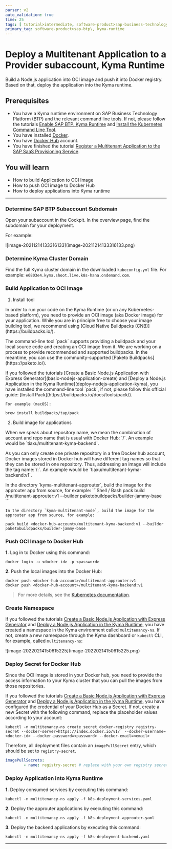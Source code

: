 ```yaml
---
parser: v2
auto_validation: true
time: 25
tags: [ tutorial>intermediate, software-product>sap-business-technology-platform]
primary_tag: software-product>sap-btp\, kyma-runtime
---
```


# Deploy a Multitenant Application to a Provider subaccount, Kyma Runtime
<!-- description --> Build a Node.js application into OCI image and push it into Docker registry. Based on that, deploy the application into the Kyma runtime.

## Prerequisites
- You have a Kyma runtime environment on SAP Business Technology Platform (BTP) and the relevant command line tools. If not, please follow the tutorials [Enable SAP BTP, Kyma Runtime](cp-kyma-getting-started) and [Install the Kubernetes Command Line Tool](cp-kyma-download-cli).
- You have installed [Docker](https://docs.docker.com/get-started/#download-and-install-docker).
- You have [Docker Hub](https://hub.docker.com/) account.
- You have finished the tutorial [Register a Multitenant Application to the SAP SaaS Provisioning Service](register-multitenant-app-saas-provisioning-service).



## You will learn
- How to build Application to OCI Image
- How to push OCI image to Docker Hub
- How to deploy applications into Kyma runtime


---

### Determine SAP BTP Subaccount Subdomain


Open your subaccount in the Cockpit. In the overview page, find the subdomain for your deployment.

For example:

<!-- border -->![image-20211214133316133](image-20211214133316133.png)


### Determine Kyma Cluster Domain


Find the full Kyma cluster domain in the downloaded `kubeconfig.yml` file. For example: `e6803e4.kyma.shoot.live.k8s-hana.ondemand.com`.





### Build Application to OCI Image


1. Install tool
<p> </p>
    In order to run your code on the Kyma Runtime (or on any Kubernetes-based platform), you need to provide an OCI image (aka Docker image) for your application. While you are in principle free to choose your image building tool, we recommend using [Cloud Native Buildpacks (CNB)](https://buildpacks.io/).  
<p> </p>
    The command-line tool `pack` supports providing a buildpack and your local source code and creating an OCI image from it. We are working on a process to provide recommended and supported buildpacks. In the meantime, you can use the community-supported [Paketo Buildpacks](https://paketo.io/).
<p> </p>
    If you followed the tutorials [Create a Basic Node.js Application with Express Generator](basic-nodejs-application-create) and [Deploy a Node.js Application in the Kyma Runtime](deploy-nodejs-application-kyma), you have installed the command-line tool `pack`, if not, please follow this official guide: [Install Pack](https://buildpacks.io/docs/tools/pack/).

    For example (macOS):  
```Shell / Bash
brew install buildpacks/tap/pack
```

2. Build image for applications
<p> </p>
    When we speak about repository name, we mean the combination of account and repo name that is usual with Docker Hub: `<docker-hub-account>/<repo-name>`. An example would be `tiaxu/multitenant-kyma-backend`.
<p> </p>
    As you can only create one private repository in a free Docker hub account, Docker images stored in Docker hub will have different tag names so that they can be stored in one repository. Thus, addressing an image will include the tag name:`<docker-hub-account>/<repo-name>:<tag-name>`. An example would be `tiaxu/multitenant-kyma-backend:v1`.
<p> </p>
    In the directory `kyma-multitenant-approuter`, build the image for the approuter app from source, for example:
```Shell / Bash
pack build <docker-hub-account>/multitenant-approuter:v1 --builder paketobuildpacks/builder-jammy-base
```

    In the directory `kyma-multitenant-node`, build the image for the approuter app from source, for example:
```Shell / Bash
pack build <docker-hub-account>/multitenant-kyma-backend:v1 --builder paketobuildpacks/builder-jammy-base
```




### Push OCI Image to Docker Hub


**1.** Log in to Docker using this command:

```Shell / Bash
docker login -u <docker-id> -p <password>
```

**2.** Push the local images into the Docker Hub:

```Shell / Bash
docker push <docker-hub-account>/multitenant-approuter:v1
docker push <docker-hub-account>/multitenant-kyma-backend:v1
```

>  For more details, see the [Kubernetes documentation](https://kubernetes.io/docs/tasks/configure-pod-container/pull-image-private-registry/).





### Create Namespace


If you followed the tutorials [Create a Basic Node.js Application with Express Generator](basic-nodejs-application-create) and [Deploy a Node.js Application in the Kyma Runtime](deploy-nodejs-application-kyma), you have created a namespace in the Kyma environment called `multitenancy-ns`. If not, create a new namespace through the Kyma dashboard or `kubectl` CLI, for example, called `multitenancy-ns`:

<!-- border -->![image-20220214150615225](image-20220214150615225.png)





### Deploy Secret for Docker Hub


Since the OCI image is stored in your Docker hub, you need to provide the access information to your Kyma cluster that you can pull the images from those repositories.

If you followed the tutorials [Create a Basic Node.js Application with Express Generator](basic-nodejs-application-create) and [Deploy a Node.js Application in the Kyma Runtime](deploy-nodejs-application-kyma), you have configured the credential of your Docker Hub as a Secret. If not, create a new Secret with the following command, replace the placeholder values according to your account:

```Shell / Bash
kubectl -n multitenancy-ns create secret docker-registry registry-secret --docker-server=https://index.docker.io/v1/  --docker-username=<docker-id> --docker-password=<password> --docker-email=<email>
```


Therefore, all deployment files contain an `imagePullSecret` entry, which should be set to `registry-secret`.

```YAML
imagePullSecrets:
        - name: registry-secret # replace with your own registry secret
```





### Deploy Application into Kyma Runtime


**1.** Deploy consumed services by executing this command:

```Shell / Bash
kubectl -n multitenancy-ns apply -f k8s-deployment-services.yaml
```

**2.** Deploy the approuter applications by executing this command:

```Shell / Bash
kubectl -n multitenancy-ns apply -f k8s-deployment-approuter.yaml
```

**3.** Deploy the backend applications by executing this command:

```Shell / Bash
kubectl -n multitenancy-ns apply -f k8s-deployment-backend.yaml
```








---
